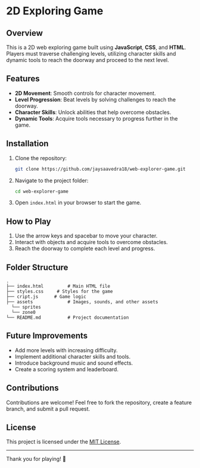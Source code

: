 # 2D Exploring Game

## Overview
This is a 2D web exploring game built using **JavaScript**, **CSS**, and **HTML**. Players must traverse challenging levels, utilizing character skills and dynamic tools to reach the doorway and proceed to the next level.

## Features
- **2D Movement**: Smooth controls for character movement.
- **Level Progression**: Beat levels by solving challenges to reach the doorway.
- **Character Skills**: Unlock abilities that help overcome obstacles.
- **Dynamic Tools**: Acquire tools necessary to progress further in the game.

## Installation
1. Clone the repository:
   ```bash
   git clone https://github.com/jaysaavedra18/web-explorer-game.git
   ```
2. Navigate to the project folder:
   ```bash
   cd web-explorer-game
   ```
3. Open `index.html` in your browser to start the game.

## How to Play
1. Use the arrow keys and spacebar to move your character.
2. Interact with objects and acquire tools to overcome obstacles.
3. Reach the doorway to complete each level and progress.

## Folder Structure
```
.
├── index.html         # Main HTML file
├── styles.css     # Styles for the game
├── cript.js      # Game logic
├── assets             # Images, sounds, and other assets
  └── sprites
  └── zone0
└── README.md          # Project documentation
```

## Future Improvements
- Add more levels with increasing difficulty.
- Implement additional character skills and tools.
- Introduce background music and sound effects.
- Create a scoring system and leaderboard.

## Contributions
Contributions are welcome! Feel free to fork the repository, create a feature branch, and submit a pull request.

## License
This project is licensed under the [MIT License](LICENSE).

---
Thank you for playing! 🚀

